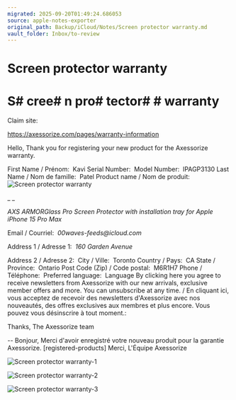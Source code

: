 ```yaml
---
migrated: 2025-09-20T01:49:24.686053
source: apple-notes-exporter
original_path: Backup/iCloud/Notes/Screen protector warranty.md
vault_folder: Inbox/to-review
---
```

# Screen protector warranty

# S# cree# n pro# tector#  # warranty # 

Claim site:

https://axessorize.com/pages/warranty-information

Hello,
Thank you for registering your new product for the Axessorize warranty.

First Name / Prénom:  Kavi
Serial Number: 
Model Number:  IPAGP3130
Last Name / Nom de famille:  Patel
Product name / Nom de produit:  
![Screen protector warranty](images/Screen%20protector%20warranty.jpeg)

_ _

_AXS ARMORGlass Pro Screen Protector with installation tray for Apple iPhone 15 Pro Max_

Email / Courriel:  _00waves-feeds@icloud.com_

Address 1 / Adresse 1:  _160 Garden Avenue_

Address 2 / Adresse 2: 
City / Ville:  Toronto
Country / Pays:  CA
State / Province:  Ontario
Post Code (Zip) / Code postal:  M6R1H7
Phone / Téléphone: 
Preferred language:  Language
By clicking here you agree to receive newsletters from Axessorize with our new arrivals, exclusive member offers and more. You can unsubscribe at any time. / En cliquant ici, vous acceptez de recevoir des newsletters d'Axessorize avec nos nouveautés, des offres exclusives aux membres et plus encore. Vous pouvez vous désinscrire à tout moment.: 

Thanks,
The Axessorize team

--
Bonjour,
Merci d'avoir enregistré votre nouveau produit pour la garantie Axessorize.
[registered-products]
Merci,
L'Équipe Axessorize
 

![Screen protector warranty-1](images/Screen%20protector%20warranty-1.jpeg)

![Screen protector warranty-2](images/Screen%20protector%20warranty-2.png)

![Screen protector warranty-3](images/Screen%20protector%20warranty-3.png)

